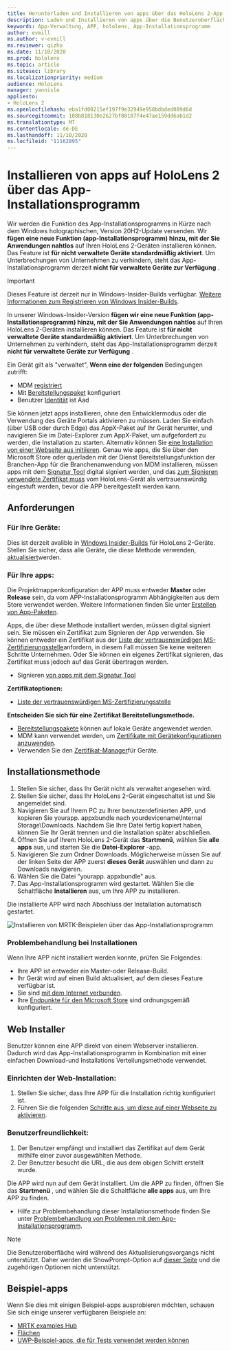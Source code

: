 ```yaml
---
title: Herunterladen und Installieren von apps über das HoloLens 2-App-Installationsprogramm
description: Laden und Installieren von apps über die Benutzeroberfläche
keywords: App-Verwaltung, APP, hololens, App-Installationsprogramm
author: evmill
ms.author: v-evmill
ms.reviewer: qizho
ms.date: 11/10/2020
ms.prod: hololens
ms.topic: article
ms.sitesec: library
ms.localizationpriority: medium
audience: HoloLens
manager: yannisle
appliesto:
- HoloLens 2
ms.openlocfilehash: eba1fd00215ef197f9e32949e958bdbded089d6d
ms.sourcegitcommit: 108b818130e2627bf08107f4e47ae159dd6ab1d2
ms.translationtype: MT
ms.contentlocale: de-DE
ms.lasthandoff: 11/10/2020
ms.locfileid: "11162895"
---
```

# Installieren von apps auf HoloLens 2 über das App-Installationsprogramm


Wir werden die Funktion des App-Installationsprogramms in Kürze nach dem Windows holographischen, Version 20H2-Update versenden. Wir **fügen eine neue Funktion (app-Installationsprogramm) hinzu, mit der Sie Anwendungen nahtlos** auf Ihren HoloLens 2-Geräten installieren können. Das Feature ist **für nicht verwaltete Geräte standardmäßig aktiviert**. Um Unterbrechungen von Unternehmen zu verhindern, steht das App-Installationsprogramm derzeit **nicht für verwaltete Geräte zur Verfügung** .  

> [!IMPORTANT]
> Dieses Feature ist derzeit nur in Windows-Insider-Builds verfügbar. [Weitere Informationen zum Registrieren von Windows Insider-Builds](hololens-insider.md).

In unserer Windows-Insider-Version **fügen wir eine neue Funktion (app-Installationsprogramm) hinzu, mit der Sie Anwendungen nahtlos** auf Ihren HoloLens 2-Geräten installieren können. Das Feature ist **für nicht verwaltete Geräte standardmäßig aktiviert**. Um Unterbrechungen von Unternehmen zu verhindern, steht das App-Installationsprogramm derzeit **nicht für verwaltete Geräte zur Verfügung** .  

Ein Gerät gilt als "verwaltet", **Wenn eine der folgenden** Bedingungen zutrifft:
- MDM [registriert](hololens-enroll-mdm.md)
- Mit [Bereitstellungspaket](hololens-provisioning.md) konfiguriert
- Benutzer [Identität](hololens-identity.md) ist Aad

Sie können jetzt apps installieren, ohne den Entwicklermodus oder die Verwendung des Geräte Portals aktivieren zu müssen.  Laden Sie einfach (über USB oder durch Edge) das AppX-Paket auf Ihr Gerät herunter, und navigieren Sie im Datei-Explorer zum AppX-Paket, um aufgefordert zu werden, die Installation zu starten.  Alternativ können Sie [eine Installation von einer Webseite aus initiieren](https://docs.microsoft.com/windows/msix/app-installer/installing-windows10-apps-web).  Genau wie apps, die Sie über den Microsoft Store oder querladen mit der Dienst Bereitstellungsfunktion der Branchen-App für die Branchenanwendung von MDM installieren, müssen apps mit dem [Signatur Tool](https://docs.microsoft.com/windows/win32/appxpkg/how-to-sign-a-package-using-signtool) digital signiert werden, und das [zum Signieren verwendete Zertifikat muss](https://docs.microsoft.com/windows/win32/appxpkg/how-to-sign-a-package-using-signtool#security-considerations) vom HoloLens-Gerät als vertrauenswürdig eingestuft werden, bevor die APP bereitgestellt werden kann.   

## Anforderungen

### Für Ihre Geräte: 
Dies ist derzeit avalible in [Windows Insider-Builds](hololens-insider.md) für HoloLens 2-Geräte. Stellen Sie sicher, dass alle Geräte, die diese Methode verwenden, [aktualisiert](hololens-update-hololens.md)werden. 

### Für Ihre apps: 
Die Projektmappenkonfiguration der APP muss entweder **Master** oder **Release** sein, da vom APP-Installationsprogramm Abhängigkeiten aus dem Store verwendet werden. Weitere Informationen finden Sie unter [Erstellen von App-Paketen](https://docs.microsoft.com/windows/msix/app-installer/create-appinstallerfile-vs).

Apps, die über diese Methode installiert werden, müssen digital signiert sein. Sie müssen ein Zertifikat zum Signieren der App verwenden. Sie können entweder ein Zertifikat aus der [Liste der vertrauenswürdigen MS-Zertifizierungsstelle](https://ccadb-public.secure.force.com/microsoft/IncludedCACertificateReportForMSFT)anfordern, in diesem Fall müssen Sie keine weiteren Schritte Unternehmen. Oder Sie können ein eigenes Zertifikat signieren, das Zertifikat muss jedoch auf das Gerät übertragen werden. 
- Signieren [von apps mit dem Signatur Tool](https://docs.microsoft.com/windows/win32/appxpkg/how-to-sign-a-package-using-signtool)

**Zertifikatoptionen:** 
- [Liste der vertrauenswürdigen MS-Zertifizierungsstelle](https://ccadb-public.secure.force.com/microsoft/IncludedCACertificateReportForMSFT)

**Entscheiden Sie sich für eine Zertifikat Bereitstellungsmethode.** 
- [Bereitstellungspakete](hololens-provisioning.md) können auf lokale Geräte angewendet werden.
- MDM kann verwendet werden, um [Zertifikate mit Gerätekonfigurationen anzuwenden](https://docs.microsoft.com/mem/intune/protect/certificates-configure).
- Verwenden Sie den [Zertifikat-Manager](certificate-manager.md)für Geräte. 

## Installationsmethode

1.  Stellen Sie sicher, dass Ihr Gerät nicht als verwaltet angesehen wird.
1.  Stellen Sie sicher, dass Ihr HoloLens 2-Gerät eingeschaltet ist und Sie angemeldet sind.
1.  Navigieren Sie auf Ihrem PC zu Ihrer benutzerdefinierten APP, und kopieren Sie yourapp. appxbundle nach yourdevicename\Internal Storage\Downloads. 
    Nachdem Sie Ihre Datei fertig kopiert haben, können Sie Ihr Gerät trennen und die Installation später abschließen.
1.  Öffnen Sie auf Ihrem HoloLens 2-Gerät das **Startmenü**, wählen Sie **alle apps** aus, und starten Sie die **Datei-Explorer** -app.
1.  Navigieren Sie zum Ordner Downloads. Möglicherweise müssen Sie auf der linken Seite der APP zuerst **dieses Gerät** auswählen und dann zu Downloads navigieren.
1.  Wählen Sie die Datei "yourapp. appxbundle" aus. 
1.  Das App-Installationsprogramm wird gestartet. Wählen Sie die Schaltfläche **Installieren** aus, um Ihre APP zu installieren. 

Die installierte APP wird nach Abschluss der Installation automatisch gestartet. 

![Installieren von MRTK-Beispielen über das App-Installationsprogramm](images/hololens-app-installer-picture.jpg)

### Problembehandlung bei Installationen
Wenn Ihre APP nicht installiert werden konnte, prüfen Sie Folgendes:
-   Ihre APP ist entweder ein Master-oder Release-Build.
- Ihr Gerät wird auf einen Build aktualisiert, auf dem dieses Feature verfügbar ist. 
-   Sie sind [mit dem Internet verbunden](hololens-network.md).
-   Ihre [Endpunkte für den Microsoft Store](hololens-offline.md) sind ordnungsgemäß konfiguriert.  

## Web Installer

Benutzer können eine APP direkt von einem Webserver installieren. Dadurch wird das App-Installationsprogramm in Kombination mit einer einfachen Download-und Installations Verteilungsmethode verwendet. 

### Einrichten der Web-Installation:
1.  Stellen Sie sicher, dass Ihre APP für die Installation richtig konfiguriert ist.
1.  Führen Sie die folgenden [Schritte aus, um diese auf einer Webseite zu aktivieren](https://docs.microsoft.com/windows/msix/app-installer/installing-windows10-apps-web#how-to-enable-this-on-a-webpage). 

### Benutzerfreundlichkeit:
1. Der Benutzer empfängt und installiert das Zertifikat auf dem Gerät mithilfe einer zuvor ausgewählten Methode. 
1. Der Benutzer besucht die URL, die aus dem obigen Schritt erstellt wurde.

Die APP wird nun auf dem Gerät installiert. Um die APP zu finden, öffnen Sie das **Startmenü** , und wählen Sie die Schaltfläche **alle apps** aus, um Ihre APP zu finden. 

-   Hilfe zur Problembehandlung dieser Installationsmethode finden Sie unter [Problembehandlung von Problemen mit dem App-Installationsprogramm](https://docs.microsoft.com/windows/msix/app-installer/troubleshoot-appinstaller-issues). 

> [!NOTE]
> Die Benutzeroberfläche wird während des Aktualisierungsvorgangs nicht unterstützt. Daher werden die ShowPrompt-Option auf [dieser Seite](https://docs.microsoft.com/windows/msix/app-installer/update-settings) und die zugehörigen Optionen nicht unterstützt.

## Beispiel-apps

Wenn Sie dies mit einigen Beispiel-apps ausprobieren möchten, schauen Sie sich einige unserer verfügbaren Beispiele an:
- [MRTK examples Hub](https://microsoft.github.io/MixedRealityToolkit-Unity/Documentation/README_ExampleHub.html)
- [Flächen](https://docs.microsoft.com/windows/mixed-reality/develop/unity/sampleapp-surfaces)
- [UWP-Beispiel-apps, die für Tests verwendet werden können](https://github.com/microsoft/Windows-universal-samples/tree/master/Samples)
